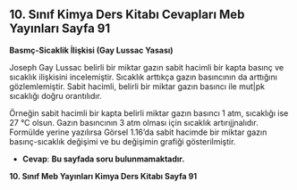 ## 10. Sınıf Kimya Ders Kitabı Cevapları Meb Yayınları Sayfa 91

**Basmç-Sicaklik İlişkisi (Gay Lussac Yasası)**

Joseph Gay Lussac belirli bir miktar gazın sabit hacimli bir kapta basınç ve sıcaklık ilişkisini incelemiştir. Sıcaklık arttıkça gazın basıncının da arttığını gözlemlemiştir. Sabit hacimli, belirli bir miktar gazın basıncı ile mut|pk sıcaklığı doğru orantılıdır.

Örneğin sabit hacimli bir kapta belirli miktar gazın basıncı 1 atm, sıcaklığı ise 27 °C olsun. Gazın basıncının 3 atm olması için sıcaklık artırıjjnalıdır. Formülde yerine yazılırsa Görsel 1.16’da sabit hacimde bir miktar gazın basınç-sıcaklık değişimi ve bu değişimin grafiği gösterilmiştir.

* **Cevap**: **Bu sayfada soru bulunmamaktadır.**

**10. Sınıf Meb Yayınları Kimya Ders Kitabı Sayfa 91**